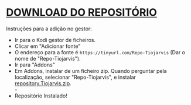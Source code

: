 # <a href="repository.Tiojarvis.zip">DOWNLOAD DO REPOSITÓRIO</a>

Instruções para a adição no gestor:


<p align="left">
  <ul>
    <li>Ir para o Kodi gestor de ficheiros.</li>
    <li>Clicar em "Adicionar fonte"</li>
    <li>O endereço para a fonte é <code>https://tinyurl.com/Repo-Tiojarvis</code> (Dar o nome de "Repo-Tiojarvis").</li>
    <li>Ir para "Addons"</li>
    <li>Em Addons, instalar de um ficheiro zip. Quando perguntar pela localização, selecionar "Repo-Tiojarvis", e instalar <a href="repository.Tiojarvis.zip">repository.Tiojarvis.zip</a>.</li>
    -
    <li>Repositório Instalado!</li>
    
</ul>

                                      
                                       

</p>

